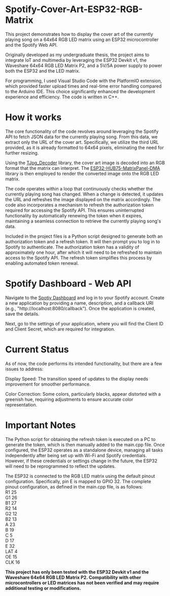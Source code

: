 # Spotify-Cover-Art-ESP32-RGB-Matrix

This project demonstrates how to display the cover art of the currently playing song on a 64x64 RGB LED matrix using an ESP32 microcontroller and the Spotify Web API.

Originally developed as my undergraduate thesis, the project aims to integrate IoT and multimedia by leveraging the ESP32 Devkit v1, the Waveshare 64x64 RGB LED Matrix P2, and a 5V/5A power supply to power both the ESP32 and the LED matrix.

For programming, I used Visual Studio Code with the PlatformIO extension, which provided faster upload times and real-time error handling compared to the Arduino IDE. This choice significantly enhanced the development experience and efficiency. The code is written in C++.

# How it works
The core functionality of the code revolves around leveraging the Spotify API to fetch JSON data for the currently playing song. From this data, we extract only the URL of the cover art. Specifically, we utilize the third URL provided, as it is already formatted to 64x64 pixels, eliminating the need for further resizing.

Using the [TJpg_Decoder](https://github.com/Bodmer/TJpg_Decoder) library, the cover art image is decoded into an RGB format that the matrix can interpret. The [ESP32-HUB75-MatrixPanel-DMA](https://github.com/mrcodetastic/ESP32-HUB75-MatrixPanel-DMA) library is then employed to render the converted image onto the RGB LED matrix.

The code operates within a loop that continuously checks whether the currently playing song has changed. When a change is detected, it updates the URL and refreshes the image displayed on the matrix accordingly. The code also incorporates a mechanism to refresh the authorization token required for accessing the Spotify API. This ensures uninterrupted functionality by automatically renewing the token when it expires, maintaining a seamless connection to retrieve the currently playing song's data.

Included in the project files is a Python script designed to generate both an authorization token and a refresh token. It will then prompt you to log in to Spotify to authenticate. The authorization token has a validity of approximately one hour, after which it will need to be refreshed to maintain access to the Spotify API. The refresh token simplifies this process by enabling automated token renewal.

# Spotify Dashboard - Web API
Navigate to the [Spotiy Dashboard](https://developer.spotify.com/dashboard) and log in to your Spotify account. Create a new application by providing a name, description, and a callback URI (e.g., "http://localhost:8080/callback"). Once the application is created, save the details.

Next, go to the settings of your application, where you will find the Client ID and Client Secret, which are required for integration.

# Current Status
As of now, the code performs its intended functionality, but there are a few issues to address:

Display Speed: The transition speed of updates to the display needs improvement for smoother performance.

Color Correction: Some colors, particularly blacks, appear distorted with a greenish hue, requiring adjustments to ensure accurate color representation.




# Important Notes
The Python script for obtaining the refresh token is executed on a PC to generate the token, which is then manually added to the main.cpp file. Once configured, the ESP32 operates as a standalone device, managing all tasks independently after being set up with Wi-Fi and Spotify credentials. However, if these credentials or settings change in the future, the ESP32 will need to be reprogrammed to reflect the updates.

The ESP32 is connected to the RGB LED matrix using the default pinout configuration. Specifically, pin E is mapped to GPIO 32. The complete pinout configuration, as defined in the main.cpp file, is as follows:  
R1 25  
G1 26  
B1 27  
R2 14  
G2 12  
B2 13  
A 23  
B 19  
C 5  
D 17  
E 32  
LAT 4  
OE 15  
CLK 16  

**This project has only been tested with the ESP32 Devkit v1 and the Waveshare 64x64 RGB LED Matrix P2. Compatibility with other microcontrollers or LED matrices has not been verified and may require additional testing or modifications.**


